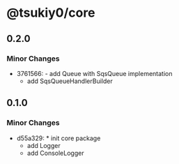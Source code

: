 # @tsukiy0/core

## 0.2.0

### Minor Changes

- 3761566: - add Queue with SqsQueue implementation
  - add SqsQueueHandlerBuilder

## 0.1.0

### Minor Changes

- d55a329: \* init core package
  - add Logger
  - add ConsoleLogger
